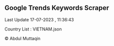 

## Google Trends Keywords Scraper 
 
Last Update 17-07-2023 , 11:36:43

Country List :
VIETNAM.json



© Abdul Muttaqin 
